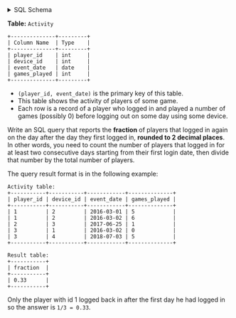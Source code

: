 <details>
<summary> SQL Schema</summary>

```sql
DROP TABLE IF EXISTS Activity;

CREATE TABLE IF NOT EXISTS
  Activity (player_id int, device_id int, event_date date, games_played int);

INSERT INTO
  Activity (player_id, device_id, event_date, games_played)
VALUES
  ('1', '2', '2016-03-01', '5'),
  ('1', '2', '2016-03-02', '6'),
  ('2', '3', '2017-06-25', '1'),
  ('3', '1', '2016-03-02', '0'),
  ('3', '4', '2018-07-03', '5');
```

</details>

**Table:** `Activity`

```
+--------------+---------+
| Column Name  | Type    |
+--------------+---------+
| player_id    | int     |
| device_id    | int     |
| event_date   | date    |
| games_played | int     |
+--------------+---------+
```

- `(player_id, event_date)` is the primary key of this table.
- This table shows the activity of players of some game.
- Each row is a record of a player who logged in and played a number of games (possibly 0) before logging out on some day using some device.

Write an SQL query that reports the **fraction** of players that logged in again on the day after the day they first logged in, **rounded to 2 decimal places**. In other words, you need to count the number of players that logged in for at least two consecutive days starting from their first login date, then divide that number by the total number of players.

The query result format is in the following example:

```
Activity table:
+-----------+-----------+------------+--------------+
| player_id | device_id | event_date | games_played |
+-----------+-----------+------------+--------------+
| 1         | 2         | 2016-03-01 | 5            |
| 1         | 2         | 2016-03-02 | 6            |
| 2         | 3         | 2017-06-25 | 1            |
| 3         | 1         | 2016-03-02 | 0            |
| 3         | 4         | 2018-07-03 | 5            |
+-----------+-----------+------------+--------------+

Result table:
+-----------+
| fraction  |
+-----------+
| 0.33      |
+-----------+
```

Only the player with id 1 logged back in after the first day he had logged in so the answer is `1/3 = 0.33`.